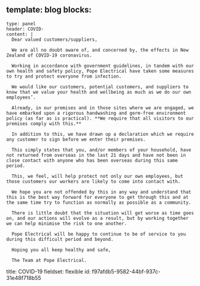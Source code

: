 template: blog
blocks:
  - 
    type: panel
    header: COVID-
    content: |
      Dear valued customers/suppliers,
      
      We are all no doubt aware of, and concerned by, the effects in New Zealand of COVID-19 coronavirus.
      
      Working in accordance with government guidelines, in tandem with our own health and safety policy, Pope Electrical have taken some measures to try and protect everyone from infection.
      
      We would like our customers, potential customers, and suppliers to know that we value your health and wellbeing as much as we do our own employees’.
      
      Already, in our premises and in those sites where we are engaged, we have embarked upon a rigorous handwashing and germ-free environment policy (as far as is practical). **We require that all visitors to our premises comply with this.**
      
      In addition to this, we have drawn up a declaration which we require any customer to sign before we enter their premises.
      
      This simply states that you, and/or members of your household, have not returned from overseas in the last 21 days and have not been in close contact with anyone who has been overseas during this same period.
      
      This, we feel, will help protect not only our own employees, but those customers our workers are likely to come into contact with.
      
      We hope you are not offended by this in any way and understand that this is the best way forward for everyone to get through this and at the same time try to function as normally as possible as a community.
      
      There is little doubt that the situation will get worse as time goes on, and our actions will evolve as a result, but by working together we can help minimise the risk to one another.
      
      Pope Electrical will be happy to continue to be of service to you during this difficult period and beyond.
      
      Hoping you all keep healthy and safe,
      
      The Team at Pope Electrical.
title: COVID-19
fieldset: flexible
id: f97afdb5-9582-44bf-937c-31e48f718b55
